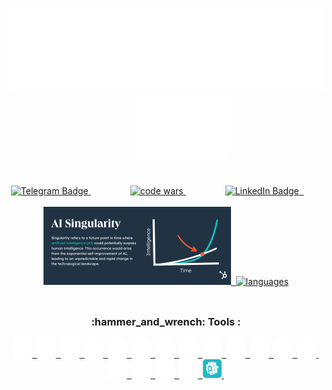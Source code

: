 <h1 align="center" style="color: #daae0c">
    <a href="https://github.com/sergeiown" target="_blank">
        <img src="https://github.com/sergeiown/sergeiown/blob/main/img/heythere.svg" alt="hey there" />
    </a>
    &nbsp;&nbsp;&nbsp;&nbsp;&nbsp;&nbsp;&nbsp;
    <a href="https://github.com/sergeiown" target="_blank">
        <img src="https://github.com/sergeiown/sergeiown/blob/main/img/hand.svg" alt="hand" width="150" height="100" />
    </a>
</h1>
&nbsp;
<div id="badges" align="center">
    <a href="https://t.me/sergeiown" target="_blank">
        <img
            src="https://img.shields.io/badge/telegram-grey?style=for-the-badge&logo=telegram&logoColor=white"
            alt="Telegram Badge"
            height="30"
        />
    </a>
    &nbsp;&nbsp;&nbsp;&nbsp;&nbsp;&nbsp;&nbsp;&nbsp;&nbsp;&nbsp;&nbsp;&nbsp;&nbsp;&nbsp;&nbsp;
    <a href="https://www.codewars.com/users/sergeiown" target="_blank">
        <img src="https://www.codewars.com/users/sergeiown/badges/micro" alt="code wars" height="30" />
    </a>
    &nbsp;&nbsp;&nbsp;&nbsp;&nbsp;&nbsp;&nbsp;&nbsp;&nbsp;&nbsp;&nbsp;&nbsp;&nbsp;&nbsp;&nbsp;
    <a href="https://www.linkedin.com/in/sehii-myshko/" target="_blank">
        <img
            src="https://img.shields.io/badge/LinkedIn-blue?style=for-the-badge&logo=linkedin&logoColor=white"
            alt="LinkedIn Badge"
            height="30"
        />&nbsp;
    </a>
    &nbsp;&nbsp;&nbsp;&nbsp;&nbsp;&nbsp;&nbsp;
</div>
&nbsp;
<div id="info" align="center">
    <a href="https://en.wikipedia.org/wiki/Technological_singularity" target="_blank">
        <img
            src="https://github.com/sergeiown/sergeiown/blob/main/img/singularity.webp"
            title="Technological singularity"
            alt="Technological singularity"
            width="300"
        />&nbsp;
     </a>
    <a href="https://github.com/sergeiown/sergeiown" target="_blank">
        <img src="https://github-readme-stats.vercel.app/api/top-langs/?username=sergeiown&langs_count=6&layout=compact&theme=cobalt" alt="languages" height="125" width="300" />
    </a>
</div>
&nbsp;  

##

<h3 align="center">:hammer_and_wrench: Tools :</h3>

<div align="center">
    <a href="https://developer.mozilla.org/en-US/docs/Glossary/HTML5" target="_blank">
        <img
            src="https://github.com/sergeiown/sergeiown/blob/main/img/html5.svg"
            title="html5"
            alt="html5"
            width="30"
            height="30"
        />&nbsp;
    </a>
    <a href="https://developer.mozilla.org/en-US/docs/Web/CSS" target="_blank">
        <img
            src="https://github.com/sergeiown/sergeiown/blob/main/img/css3.svg"
            title="css3"
            alt="css3"
            width="30"
            height="30"
        />&nbsp;
    </a>
    <a href="https://sass-lang.com/guide" target="_blank">
        <img
            src="https://github.com/sergeiown/sergeiown/blob/main/img/sass.svg"
            title="sass"
            alt="sass"
            width="30"
            height="30"
        />&nbsp;
    </a>
    <a href="https://developer.mozilla.org/en-US/docs/Web/JavaScript" target="_blank">
        <img
            src="https://github.com/sergeiown/sergeiown/blob/main/img/javascript.svg"
            title="javascript"
            alt="javascript"
            width="30"
            height="30"
        />&nbsp;
    </a>
    <a href="https://nodejs.org/en/" target="_blank">
        <img
            src="https://github.com/sergeiown/sergeiown/blob/main/img/node-dot-js.svg"
            title="node.js"
            alt="node.js"
            width="30"
            height="30"
        />&nbsp;
    </a>
    <a href="https://reactjs.org/" target="_blank">
        <img
            src="https://github.com/sergeiown/sergeiown/blob/main/img/react.svg"
            title="react"
            alt="react"
            width="30"
            height="30"
        />&nbsp;
    </a>
    <a href="https://www.jetbrains.com/webstorm/" target="_blank">
        <img
            src="https://github.com/sergeiown/sergeiown/blob/main/img/webstorm.svg"
            title="webstorm"
            alt="webstorm"
            width="30"
            height="30"
        />&nbsp;
    </a>
    <a href="https://en.wikibooks.org/wiki/Windows_Batch_Scripting" target="_blank">
        <img
            src="https://github.com/sergeiown/sergeiown/blob/main/img/batch.svg"
            title="batch script"
            alt="batch script"
            width="30"
            height="30"
        />&nbsp;
    </a>
    <a href="https://learn.microsoft.com/en-us/powershell/" target="_blank">
        <img
            src="https://github.com/sergeiown/sergeiown/blob/main/img/powershell.svg"
            title="powershell"
            alt="powershell"
            width="30"
            height="30"
        />&nbsp;
    </a>
    <a href="https://www.python.org/" target="_blank">
        <img
            src="https://github.com/sergeiown/sergeiown/blob/main/img/python.svg"
            title="python3"
            alt="python3"
            width="30"
            height="30"
        />&nbsp;
    </a>
    <a href="https://eslint.org/" target="_blank">
        <img
            src="https://github.com/sergeiown/sergeiown/blob/main/img/eslint.svg"
            title="eslint"
            alt="eslint"
            width="30"
            height="30"
        />&nbsp;
    </a>
    <a href="https://webpack.js.org/" target="_blank">
        <img
            src="https://github.com/sergeiown/sergeiown/blob/main/img/webpack.svg"
            title="webpack"
            alt="webpack"
            width="30"
            height="30"
        />&nbsp;
    </a>
    <a href="https://babeljs.io/" target="_blank">
        <img
            src="https://github.com/sergeiown/sergeiown/blob/main/img/babel.svg"
            title="babel"
            alt="babel"
            width="30"
            height="30"
        />&nbsp;
    </a>
    <a href="https://www.figma.com/" target="_blank">
        <img
            src="https://github.com/sergeiown/sergeiown/blob/main/img/figma.svg"
            title="figma"
            alt="figma"
            width="30"
            height="30"
        />&nbsp;
    </a>
    <a href="https://git-scm.com/" target="_blank">
        <img
            src="https://github.com/sergeiown/sergeiown/blob/main/img/git.svg"
            title="git"
            alt="git"
            width="30"
            height="30"
        />&nbsp;
    </a>
    <a href="https://github.com/sergeiown" target="_blank">
        <img
            src="https://github.com/sergeiown/sergeiown/blob/main/img/github.svg"
            title="github"
            alt="github"
            width="30"
            height="30"
        />&nbsp;
    </a>
    <a href="https://code.visualstudio.com/" target="_blank">
        <img
            src="https://github.com/sergeiown/sergeiown/blob/main/img/visualstudiocode.svg"
            title="visualstudio code"
            alt="visualstudio code"
            width="30"
            height="30"
        />&nbsp;
    </a>
    <a href="https://prepros.io/" target="_blank">
        <img
            src="https://github.com/sergeiown/sergeiown/blob/main/img/prepros.svg"
            title="prepros"
            alt="prepros"
            width="30"
            height="30"
        />&nbsp;
    </a>
</div>
